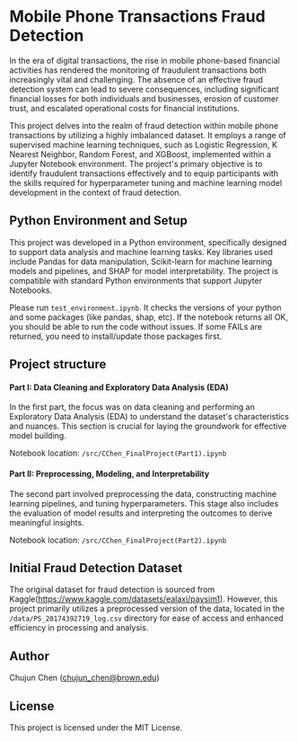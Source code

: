 # Mobile Phone Transactions Fraud Detection

In the era of digital transactions, the rise in mobile phone-based financial activities has rendered the monitoring of fraudulent transactions both increasingly vital and challenging. The absence of an effective fraud detection system can lead to severe consequences, including significant financial losses for both individuals and businesses, erosion of customer trust, and escalated operational costs for financial institutions.

This project delves into the realm of fraud detection within mobile phone transactions by utilizing a highly imbalanced dataset. It employs a range of supervised machine learning techniques, such as Logistic Regression, K Nearest Neighbor, Random Forest, and XGBoost, implemented within a Jupyter Notebook environment. The project's primary objective is to identify fraudulent transactions effectively and to equip participants with the skills required for hyperparameter tuning and machine learning model development in the context of fraud detection.

## Python Environment and Setup

This project was developed in a Python environment, specifically designed to support data analysis and machine learning tasks. Key libraries used include Pandas for data manipulation, Scikit-learn for machine learning models and pipelines, and SHAP for model interpretability. The project is compatible with standard Python environments that support Jupyter Notebooks.

Please run `test_environment.ipynb`. It checks the versions of your python and some packages (like pandas, shap, etc). If the notebook returns all OK, you should be able to run the code without issues. If some FAILs are returned, you need to install/update those packages first.

## Project structure

#### Part I: Data Cleaning and Exploratory Data Analysis (EDA)

In the first part, the focus was on data cleaning and performing an Exploratory Data Analysis (EDA) to understand the dataset's characteristics and nuances. This section is crucial for laying the groundwork for effective model building.

Notebook location: `/src/CChen_FinalProject(Part1).ipynb`

#### Part II: Preprocessing, Modeling, and Interpretability

The second part involved preprocessing the data, constructing machine learning pipelines, and tuning hyperparameters. This stage also includes the evaluation of model results and interpreting the outcomes to derive meaningful insights.

Notebook location: `/src/CChen_FinalProject(Part2).ipynb`

## Initial Fraud Detection Dataset

The original dataset for fraud detection is sourced from Kaggle(https://www.kaggle.com/datasets/ealaxi/paysim1). However, this project primarily utilizes a preprocessed version of the data, located in the `/data/PS_20174392719_log.csv` directory for ease of access and enhanced efficiency in processing and analysis.

## Author

Chujun Chen (chujun_chen@brown.edu)

## License

This project is licensed under the MIT License.
